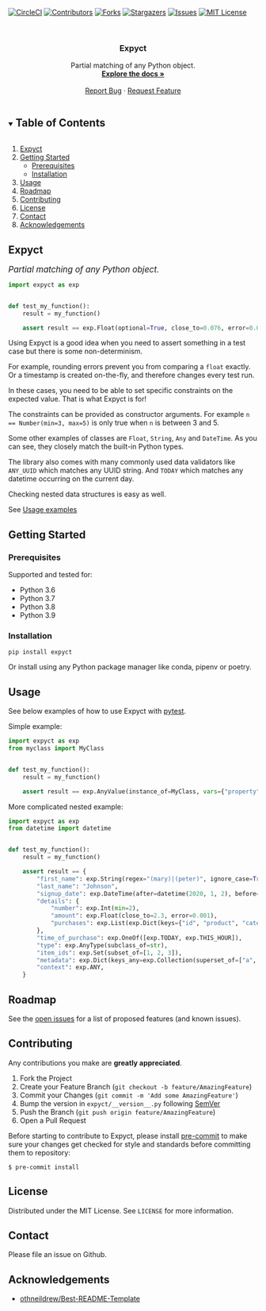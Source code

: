 <!-- PROJECT SHIELDS -->
<!--
*** I'm using markdown "reference style" links for readability.
*** Reference links are enclosed in brackets [ ] instead of parentheses ( ).
*** See the bottom of this document for the declaration of the reference variables
*** for contributors-url, forks-url, etc. This is an optional, concise syntax you may use.
*** https://www.markdownguide.org/basic-syntax/#reference-style-links
-->
[![CircleCI][circleci-shield]][circleci-url]
[![Contributors][contributors-shield]][contributors-url]
[![Forks][forks-shield]][forks-url]
[![Stargazers][stars-shield]][stars-url]
[![Issues][issues-shield]][issues-url]
[![MIT License][license-shield]][license-url]



<!-- PROJECT LOGO -->
<br />
<p align="center">
  <h3 align="center">Expyct</h3>

  <p align="center">
    Partial matching of any Python object.
    <br />
    <a href="https://hummingbirdtechgroup.github.io/expyct/"><strong>Explore the docs »</strong></a>
    <br />
    <br />
    <a href="https://github.com/HummingbirdTechGroup/expyct/issues">Report Bug</a>
    ·
    <a href="https://github.com/HummingbirdTechGroup/expyct/issues">Request Feature</a>
  </p>
</p>


<!-- TABLE OF CONTENTS -->
<details open="open">
  <summary><h2 style="display: inline-block">Table of Contents</h2></summary>
  <ol>
    <li>
      <a href="#about-the-project">Expyct</a>
    </li>
    <li>
      <a href="#getting-started">Getting Started</a>
      <ul>
        <li><a href="#prerequisites">Prerequisites</a></li>
        <li><a href="#installation">Installation</a></li>
      </ul>
    </li>
    <li><a href="#usage">Usage</a></li>
    <li><a href="#roadmap">Roadmap</a></li>
    <li><a href="#contributing">Contributing</a></li>
    <li><a href="#license">License</a></li>
    <li><a href="#contact">Contact</a></li>
    <li><a href="#acknowledgements">Acknowledgements</a></li>
  </ol>
</details>



<!-- ABOUT THE PROJECT -->
## Expyct

<span style="font-size:larger;">_Partial matching of any Python object._</span>

```python
import expyct as exp


def test_my_function():
    result = my_function()

    assert result == exp.Float(optional=True, close_to=0.076, error=0.01)
```

Using Expyct is a good idea when you need to assert something in a test case but there is some non-determinism.

For example, rounding errors prevent you from comparing a `float` exactly. Or a timestamp is created on-the-fly, and therefore changes every test run.

In these cases, you need to be able to set specific constraints on the expected value. That is what Expyct is for!

The constraints can be provided as constructor arguments. For example `n == Number(min=3, max=5)` is only true when `n` is between 3 and 5.

Some other examples of classes are `Float`, `String`, `Any` and `DateTime`. As you can see, they closely match the built-in Python types.

The library also comes with many commonly used data validators like `ANY_UUID` which matches any UUID string. And `TODAY` which matches any datetime occurring on the current day.

Checking nested data structures is easy as well.

See [Usage examples](#usage)

<!-- GETTING STARTED -->
## Getting Started

### Prerequisites

Supported and tested for:
- Python 3.6
- Python 3.7
- Python 3.8
- Python 3.9

### Installation

```shell
pip install expyct
```

Or install using any Python package manager like conda, pipenv or poetry.

<!-- USAGE EXAMPLES -->
## Usage

See below examples of how to use Expyct with [pytest](https://docs.pytest.org/).

Simple example:

```python
import expyct as exp
from myclass import MyClass


def test_my_function():
    result = my_function()

    assert result == exp.AnyValue(instance_of=MyClass, vars={"property": "value"})
```

More complicated nested example:

```python
import expyct as exp
from datetime import datetime


def test_my_function():
    result = my_function()

    assert result == {
        "first_name": exp.String(regex="(mary)|(peter)", ignore_case=True),
        "last_name": "Johnson",
        "signup_date": exp.DateTime(after=datetime(2020, 1, 2), before=datetime(2020, 3, 5)),
        "details": {
            "number": exp.Int(min=2),
            "amount": exp.Float(close_to=2.3, error=0.001),
            "purchases": exp.List(exp.Dict(keys={"id", "product", "category"}), non_empty=True),
        },
        "time_of_purchase": exp.OneOf([exp.TODAY, exp.THIS_HOUR]),
        "type": exp.AnyType(subclass_of=str),
        "item_ids": exp.Set(subset_of=[1, 2, 3]),
        "metadata": exp.Dict(keys_any=exp.Collection(superset_of=["a", "b"])),
        "context": exp.ANY,
    }
```


<!-- ROADMAP -->
## Roadmap

See the [open issues](https://github.com/HummingbirdTechGroup/expyct/issues) for a list of proposed features (and known issues).


<!-- CONTRIBUTING -->
## Contributing

Any contributions you make are **greatly appreciated**.

1. Fork the Project
2. Create your Feature Branch (`git checkout -b feature/AmazingFeature`)
3. Commit your Changes (`git commit -m 'Add some AmazingFeature'`)
4. Bump the version in `expyct/__version__.py` following [SemVer](https://semver.org/)
5. Push the Branch (`git push origin feature/AmazingFeature`)
6. Open a Pull Request

Before starting to contribute to Expyct, please install [pre-commit](https://pre-commit.com) to make sure your
changes get checked for style and standards before committing them to repository:

    $ pre-commit install

<!-- LICENSE -->
## License

Distributed under the MIT License. See `LICENSE` for more information.


<!-- CONTACT -->
## Contact

Please file an issue on Github.


<!-- ACKNOWLEDGEMENTS -->
## Acknowledgements

* [othneildrew/Best-README-Template](https://github.com/othneildrew/Best-README-Template)


<!-- MARKDOWN LINKS & IMAGES -->
<!-- https://www.markdownguide.org/basic-syntax/#reference-style-links -->
[circleci-shield]: https://circleci.com/gh/HummingbirdTechGroup/expyct/tree/main.svg?style=shield
[circleci-url]: https://circleci.com/gh/HummingbirdTechGroup/expyct/tree/main
[contributors-shield]: https://img.shields.io/github/contributors/HummingbirdTechGroup/repo.svg?style=svg
[contributors-url]: https://github.com/HummingbirdTechGroup/expyct/graphs/contributors
[forks-shield]: https://img.shields.io/github/forks/HummingbirdTechGroup/repo.svg?style=svg
[forks-url]: https://github.com/HummingbirdTechGroup/expyct/network/members
[stars-shield]: https://img.shields.io/github/stars/HummingbirdTechGroup/repo.svg?style=svg
[stars-url]: https://github.com/HummingbirdTechGroup/expyct/stargazers
[issues-shield]: https://img.shields.io/github/issues/HummingbirdTechGroup/repo.svg?style=svg
[issues-url]: https://github.com/HummingbirdTechGroup/expyct/issues
[license-shield]: https://img.shields.io/github/license/HummingbirdTechGroup/repo.svg?style=svg
[license-url]: https://github.com/HummingbirdTechGroup/expyct/blob/master/LICENSE
